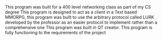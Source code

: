 This program was built for a 400 level networking class as part of my CS degree
This program is designed to act as a client in a Text based MMORPG, this program was built to use the arbitrary protocol called LURK developed by the professor as an easier protocol to implement rather than a comprehensive one
This program was built in QT creator.
This program is fully functioning to the requirements of the project
